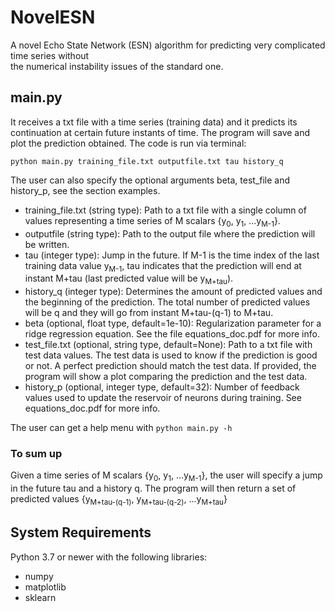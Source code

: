 # NovelESN
A novel Echo State Network (ESN) algorithm for predicting very complicated time series without   
the numerical instability issues of the standard one.

## main.py
It receives a txt file with a time series (training data) and it predicts its continuation at certain future instants of time. The program will save and plot the prediction obtained.
The code is run via terminal:  
```
python main.py training_file.txt outputfile.txt tau history_q
```
The user can also specify the optional arguments beta, test_file and history_p, see the section examples.

* training_file.txt (string type): Path to a txt file with a single column of values representing a time series of M scalars {y<sub>0</sub>, y<sub>1</sub>, ...y<sub>M-1</sub>}.
* outputfile (string type): Path to the output file where the prediction will be written.
* tau (integer type): Jump in the future. If M-1 is the time index of the last training data value y<sub>M-1</sub>, tau indicates that the prediction will end at instant M+tau (last predicted value will be y<sub>M+tau</sub>).
* history_q (integer type): Determines the amount of predicted values and the beginning of the prediction. The total number of predicted values will be q and they will go from instant M+tau-(q-1) to M+tau.
* beta (optional, float type, default=1e-10): Regularization parameter for a ridge regression equation. See the file equations_doc.pdf for more info. 
* test_file.txt (optional, string type, default=None): Path to a txt file with test data values. The test data is used to know if the prediction is good or not. A perfect prediction should match the test data. If provided, the program will show a plot comparing the prediction and the test data.
* history_p (optional, integer type, default=32): Number of feedback values used to update the reservoir of neurons during training. See equations_doc.pdf for more info.  
  
The user can get a help menu with  ```python main.py -h```
 
### To sum up
Given a time series of M scalars {y<sub>0</sub>, y<sub>1</sub>, ...y<sub>M-1</sub>}, the user will specify a jump in the future tau and a history q. The program will then return a set of predicted values {y<sub>M+tau-(q-1)</sub>, y<sub>M+tau-(q-2)</sub>, ...y<sub>M+tau</sub>}

## System Requirements
Python 3.7 or newer with the following libraries:
* numpy
* matplotlib
* sklearn




